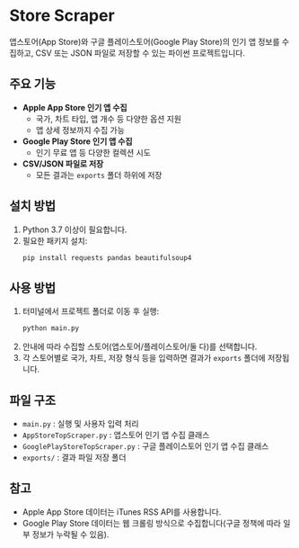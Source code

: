 # Store Scraper

앱스토어(App Store)와 구글 플레이스토어(Google Play Store)의 인기 앱 정보를 수집하고, CSV 또는 JSON 파일로 저장할 수 있는 파이썬 프로젝트입니다.

## 주요 기능

- **Apple App Store 인기 앱 수집**
  - 국가, 차트 타입, 앱 개수 등 다양한 옵션 지원
  - 앱 상세 정보까지 수집 가능
- **Google Play Store 인기 앱 수집**
  - 인기 무료 앱 등 다양한 컬렉션 시도
- **CSV/JSON 파일로 저장**
  - 모든 결과는 `exports` 폴더 하위에 저장

## 설치 방법

1. Python 3.7 이상이 필요합니다.
2. 필요한 패키지 설치:
    ```bash
    pip install requests pandas beautifulsoup4
    ```

## 사용 방법

1. 터미널에서 프로젝트 폴더로 이동 후 실행:
    ```bash
    python main.py
    ```
2. 안내에 따라 수집할 스토어(앱스토어/플레이스토어/둘 다)를 선택합니다.
3. 각 스토어별로 국가, 차트, 저장 형식 등을 입력하면 결과가 `exports` 폴더에 저장됩니다.

## 파일 구조

- `main.py` : 실행 및 사용자 입력 처리
- `AppStoreTopScraper.py` : 앱스토어 인기 앱 수집 클래스
- `GooglePlayStoreTopScraper.py` : 구글 플레이스토어 인기 앱 수집 클래스
- `exports/` : 결과 파일 저장 폴더

## 참고

- Apple App Store 데이터는 iTunes RSS API를 사용합니다.
- Google Play Store 데이터는 웹 크롤링 방식으로 수집합니다(구글 정책에 따라 일부 정보가 누락될 수 있음).

##